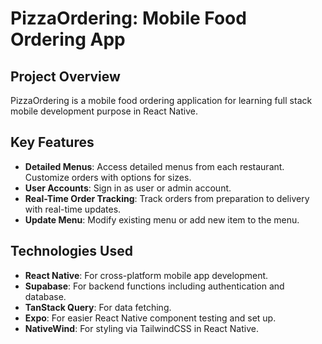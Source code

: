 # PizzaOrdering: Mobile Food Ordering App

## Project Overview

PizzaOrdering is a mobile food ordering application for learning full stack mobile development purpose in React Native.

## Key Features

- **Detailed Menus**: Access detailed menus from each restaurant. Customize orders with options for sizes.
- **User Accounts**: Sign in as user or admin account.
- **Real-Time Order Tracking**: Track orders from preparation to delivery with real-time updates.
- **Update Menu**: Modify existing menu or add new item to the menu.

## Technologies Used

- **React Native**: For cross-platform mobile app development.
- **Supabase**: For backend functions including authentication and database.
- **TanStack Query**: For data fetching.
- **Expo**: For easier React Native component testing and set up.
- **NativeWind**: For styling via TailwindCSS in React Native.
